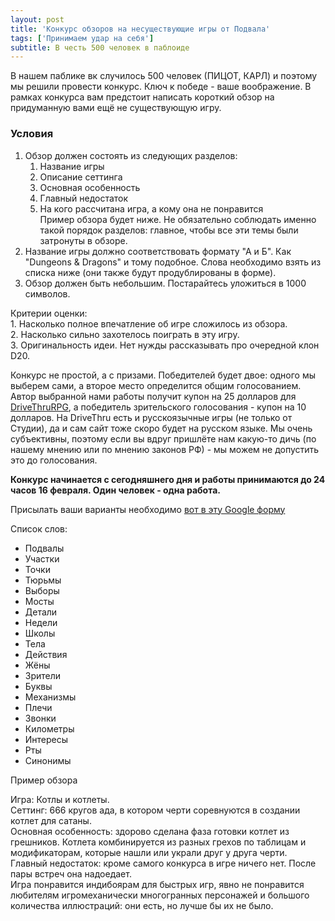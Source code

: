 ```yaml
---
layout: post
title: 'Конкурс обзоров на несуществующие игры от Подвала'
tags: ['Принимаем удар на себя']
subtitle: В честь 500 человек в паблоиде
---
```


В нашем паблике вк случилось 500 человек (ПИЦОТ, КАРЛ) и поэтому мы решили провести конкурс. Ключ к победе - ваше воображение. В рамках конкурса вам предстоит написать короткий обзор на придуманную вами ещё не существующую игру. 

### Условия
1. Обзор должен состоять из следующих разделов:  
    1. Название игры  
    2. Описание сеттинга  
    3. Основная особенность  
    4. Главный недостаток  
    5. На кого рассчитана игра, а кому она не понравится  
    Пример обзора будет ниже. Не обязательно соблюдать именно такой порядок разделов: главное, чтобы все эти темы были затронуты в обзоре.  
2. Название игры должно соответствовать формату "А и Б". Как "Dungeons & Dragons" и тому подобное. Слова необходимо взять из списка ниже (они также будут продублированы в форме).  
3. Обзор должен быть небольшим. Постарайтесь уложиться в 1000 символов.  

Критерии оценки:  
      1. Насколько полное впечатление об игре сложилось из обзора.  
      2. Насколько сильно захотелось поиграть в эту игру.  
      3. Оригинальность идеи. Нет нужды рассказывать про очередной клон D20.  

Конкурс не простой, а с призами. Победителей будет двое: одного мы выберем сами, а второе место определится общим голосованием. Автор выбранной нами работы получит купон на 25 долларов для [DriveThruRPG](https://www.drivethrurpg.com/), а победитель зрительского голосования - купон на 10 долларов. На DriveThru есть и русскоязычные игры (не только от Студии), да и сам сайт тоже скоро будет на русском языке. Мы очень субъективны, поэтому если вы вдруг пришлёте нам какую-то дичь (по нашему мнению или по мнению законов РФ) - мы можем не допустить это до голосования.

**Конкурс начинается с сегодняшнего дня и работы принимаются до 24 часов 16 февраля. Один человек - одна работа.**

Присылать ваши варианты необходимо [вот в эту Google форму](https://forms.gle/du9BagjxjbMpTZST7)

Список слов:  
- Подвалы  
- Участки  
- Точки  
- Тюрьмы  
- Выборы  
- Мосты  
- Детали  
- Недели  
- Школы  
- Тела  
- Действия  
- Жёны  
- Зрители  
- Буквы  
- Механизмы  
- Плечи  
- Звонки  
- Километры  
- Интересы  
- Рты  
- Синонимы  

Пример обзора

Игра: Котлы и котлеты.  
Сеттинг: 666 кругов ада, в котором черти соревнуются в создании котлет для сатаны.  
Основная особенность: здорово сделана фаза готовки котлет из грешников. Котлета комбинируется из разных грехов по таблицам и модификаторам, которые нашли или украли друг у друга черти.  
Главный недостаток: кроме самого конкурса в игре ничего нет. После пары встреч она надоедает.  
Игра понравится индибоярам для быстрых игр, явно не понравится любителям игромеханически многогранных персонажей и большого количества иллюстраций: они есть, но лучше бы их не было.
